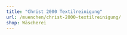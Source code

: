 ```yaml
---
title: "Christ 2000 Textilreinigung"
url: /muenchen/christ-2000-textilreinigung/
shop: Wäscherei
---
```

